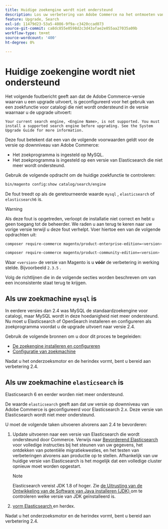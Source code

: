 ```yaml
---
title: Huidige zoekengine wordt niet ondersteund
description: Los uw verbetering van Adobe Commerce na het ontmoeten van een fout over een niet gestaafd onderzoeksmotor problemen op.
feature: Upgrade, Search
exl-id: 11479d23-53a5-4086-9f9a-c3420ccad073
source-git-commit: ca8dc855e0598d2c3d43afae2e055aa27035a09b
workflow-type: tm+mt
source-wordcount: '400'
ht-degree: 0%

---
```


# Huidige zoekengine wordt niet ondersteund

Het volgende foutbericht geeft aan dat de Adobe Commerce-versie waarvan u een upgrade uitvoert, is geconfigureerd voor het gebruik van een zoekfunctie voor catalogi die niet wordt ondersteund in de versie waarnaar u de upgrade uitvoert:

```
Your current search engine, <Engine Name>, is not supported. You must install a supported search engine before upgrading. See the System Upgrade Guide for more information.
```

Deze fout betekent dat een van de volgende voorwaarden geldt voor de versie op downniveau van Adobe Commerce:

- Het zoekprogramma is ingesteld op MySQL.
- Het zoekprogramma is ingesteld op een versie van Elasticsearch die niet meer wordt ondersteund.

Gebruik de volgende opdracht om de huidige zoekfunctie te controleren:

```bash
bin/magento config:show catalog/search/engine
```

De fout treedt op als de geretourneerde waarde `mysql` , `elasticsearch` of `elasticsearch6` is.

>[!WARNING]
>
>Als deze fout is opgetreden, verloopt de installatie niet correct en hebt u geen toegang tot de beheerder. We raden u aan terug te keren naar uw vorige versie terwijl u deze fout verhelpt. Voer hiertoe een van de volgende opdrachten uit:
>
>```bash
>composer require-commerce magento/product-enterprise-edition=<version>
>```
>
>```bash
>composer require-commerce magento/product-community-edition=<version>
>```
>
>Waar `<version>` de versie van Magento is u **vóór** de verbetering in werking stelde. Bijvoorbeeld `2.3.5` .

Volg de richtlijnen die in de volgende secties worden beschreven om van een inconsistente staat terug te krijgen.

## Als uw zoekmachine `mysql` is

In eerdere versies dan 2.4 was MySQL de standaardzoekengine voor catalogi, maar MySQL wordt in deze hoedanigheid niet meer ondersteund. Nu moet u Elasticsearch of OpenSearch installeren en configureren als zoekprogramma voordat u de upgrade uitvoert naar versie 2.4.

Gebruik de volgende bronnen om u door dit proces te begeleiden:

- [De zoekengine installeren en configureren](../../configuration/search/overview-search.md)
- [Configuratie van zoekmachine](../../configuration/search/configure-search-engine.md)

Nadat u het onderzoeksmotor en de herindex vormt, bent u bereid aan verbetering 2.4.

## Als uw zoekmachine `elasticsearch` is

Elasticsearch 6 en eerder worden niet meer ondersteund.

De waarde `elasticsearch` geeft aan dat uw versie op downniveau van Adobe Commerce is geconfigureerd voor Elasticsearch 2.x. Deze versie van Elasticsearch wordt niet meer ondersteund.

U moet de volgende taken uitvoeren alvorens aan 2.4 te bevorderen:

1. Update uitvoeren naar een versie van Elasticsearch die wordt ondersteund door Commerce. Verwijs naar [ Bevorderend Elasticsearch ](https://www.elastic.co/guide/en/elasticsearch/reference/current/setup-upgrade.html) voor volledige instructies bij het steunen van uw gegevens, het ontdekken van potentiële migratiekwesties, en het testen van verbeteringen alvorens aan productie op te stellen. Afhankelijk van uw huidige versie van Elasticsearch is het mogelijk dat een volledige cluster opnieuw moet worden opgestart.

   >[!NOTE]
   >
   >Elasticsearch vereist JDK 1.8 of hoger. Zie [ de Uitrusting van de Ontwikkeling van de Software van Java installeren (JDK) ](../../installation/prerequisites/search-engine/overview.md#install-the-java-software-development-kit-jdk) om te controleren welke versie van JDK geïnstalleerd is.

1. [ vorm Elasticsearch ](../../configuration/search/configure-search-engine.md) en herdex.

Nadat u het onderzoeksmotor en de herindex vormt, bent u bereid aan verbetering 2.4.
